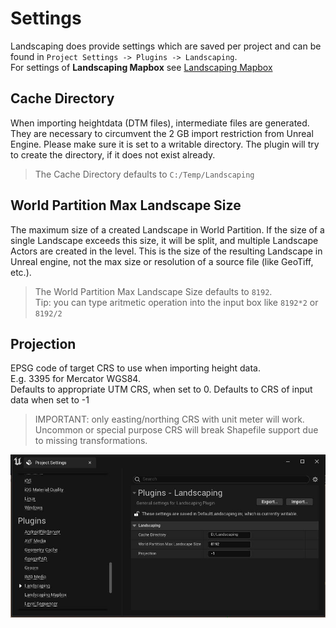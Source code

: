 # Settings

Landscaping does provide settings which are saved per project and can be found in `Project Settings -> Plugins -> Landscaping`.  
For settings of __Landscaping Mapbox__ see [Landscaping Mapbox](mapbox.md?id=mapbox)

## Cache Directory

When importing heightdata (DTM files), intermediate files are generated. They are necessary to circumvent the 2 GB import restriction from Unreal Engine. Please make sure it is set to a writable directory. The plugin will try to create the directory, if it does not exist already.

> The Cache Directory defaults to `C:/Temp/Landscaping`

## World Partition Max Landscape Size

The maximum size of a created Landscape in World Partition. If the size of a single Landscape exceeds this size, it will be split, and multiple Landscape Actors are created in the level. This is the size of the resulting Landscape in Unreal engine, not the max size or resolution of a source file (like GeoTiff, etc.).

> The World Partition Max Landscape Size defaults to `8192`.  
> Tip: you can type aritmetic operation into the input box like `8192*2` or `8192/2`

## Projection

EPSG code of target CRS to use when importing height data.  
E.g. 3395 for Mercator WGS84.  
Defaults to appropriate UTM CRS, when set to 0.
Defaults to CRS of input data when set to -1

> IMPORTANT: only easting/northing CRS with unit meter will work.  
> Uncommon or special purpose CRS will break Shapefile support due to missing transformations.

![Landscaping Settings](_media/ue5_landscaping_settings.jpg)
